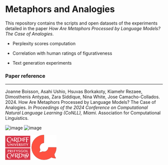 # Metaphors and Analogies


This repository contains the scripts and open datasets of the experiments detailed in the paper *How Are Metaphors Processed by Language Models? The Case of Analogies*.

- Perplexity scores computation

- Correlation with human ratings of figurativeness

- Text generation experiments
 
### Paper reference 
___

Joanne Boisson, Asahi Ushio, Hsuvas Borkakoty, Kiamehr Rezaee, Dimosthenis Antypas, Zara Siddique, Nina White, Jose Camacho-Collados. 2024. How Are Metaphors Processed by Language Models? The Case of Analogies. *In Proceedings of the 2024 Conference on Computational Natural Language Learning (CoNLL), Miami*. Association for Computational Linguistics.

<picture>
<img width="70" alt="image" src="">
<img width="70" alt="image" src="">
</picture>

<p float="left">
  <img width="80" src="img/Cardiff_University_(logo).svg" /> 
  <img width="80"  src="img/cardiff-nlp-logo.png" />

</p>
